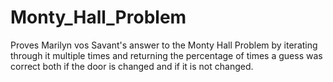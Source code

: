 # Monty_Hall_Problem
Proves Marilyn vos Savant's answer to the Monty Hall Problem by iterating through it multiple times and returning the percentage of times a guess was correct both if the door is changed and if it is not changed.
